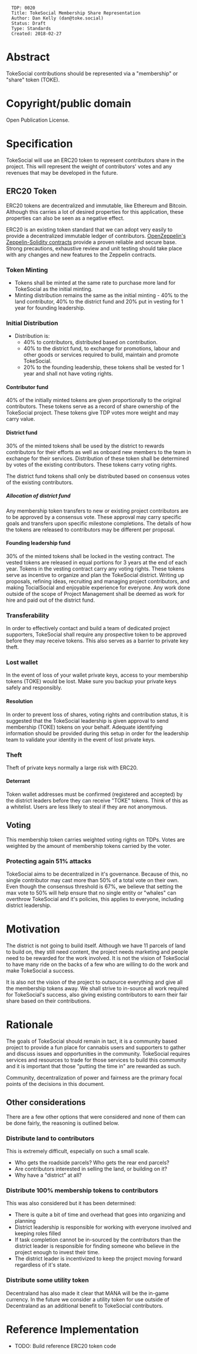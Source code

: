 ```
  TDP: 0020
  Title: TokeSocial Membership Share Representation
  Author: Dan Kelly (dan@toke.social)
  Status: Draft
  Type: Standards
  Created: 2018-02-27
```

# Abstract
TokeSocial contributions should be represented via a "membership" or "share" token (TOKE).

# Copyright/public domain
Open Publication License.

# Specification
TokeSocial will use an ERC20 token to represent contributors share in the project. This will represent the weight of contributors' votes and any revenues that may be developed in the future.

## ERC20 Token
ERC20 tokens are decentralized and immutable, like Ethereum and Bitcoin. Although this carries a lot of desired properties for this application, these properties can also be seen as a negative effect.

ERC20 is an existing token standard that we can adopt very easily to provide a decentralized immutable ledger of contributors. [OpenZeppelin's Zeppelin-Solidity contracts](https://github.com/OpenZeppelin/zeppelin-solidity) provide a proven reliable and secure base. Strong precautions, exhaustive review and unit testing should take place with any changes and new features to the Zeppelin contracts.

### Token Minting
* Tokens shall be minted at the same rate to purchase more land for TokeSocial as the initial minting.
* Minting distribution remains the same as the initial minting - 40% to the land contributor, 40% to the district fund and 20% put in vesting for 1 year for founding leadership.

### Initial Distribution
* Distribution is:
  * 40% to contributors, distributed based on contribution.
  * 40% to the district fund, to exchange for promotions, labour and other goods or services required to build, maintain and promote TokeSocial.
  * 20% to the founding leadership, these tokens shall be vested for 1 year and shall not have voting rights.

#### Contributor fund
40% of the initially minted tokens are given proportionally to the original contributors. These tokens serve as a record of share ownership of the TokeSocial project. These tokens give TDP votes more weight and may carry value.

#### District fund
30% of the minted tokens shall be used by the district to rewards contributors for their efforts as well as onboard new members to the team in exchange for their services. Distribution of these token shall be determined by votes of the existing contributors. These tokens carry voting rights.

The district fund tokens shall only be distributed based on consensus votes of the existing contributors.

##### Allocation of district fund
Any membership token transfers to new or existing project contributors are to be approved by a consensus vote. These approval may carry specific goals and transfers upon specific milestone completions. The details of how the tokens are released to contributors may be different per proposal.

#### Founding leadership fund
30% of the minted tokens shall be locked in the vesting contract. The vested tokens are released in equal portions for 3 years at the end of each year. Tokens in the vesting contract carry any voting rights. These tokens serve as incentive to organize and plan the TokeSocial district. Writing up proposals, refining ideas, recruiting and managing project contributors, and making TocialSocial and enjoyable experience for everyone. Any work done outside of the scope of Project Management shall be deemed as work for hire and paid out of the district fund. 

### Transferability
In order to effectively contact and build a team of dedicated project supporters, TokeSocial shall require any prospective token to be approved before they may receive tokens. This also serves as a barrier to private key theft.

### Lost wallet
In the event of loss of your wallet private keys, access to your membership tokens (TOKE) would be lost. Make sure you backup your private keys safely and responsibly.

#### Resolution
In order to prevent loss of shares, voting rights and contribution status, it is suggested that the TokeSocial leadership is given approval to send membership (TOKE) tokens on your behalf. Adequate identifying information should be provided during this setup in order for the leadership team to validate your identity in the event of lost private keys.

### Theft
Theft of private keys normally a large risk with ERC20.

#### Deterrant
Token wallet addresses must be confirmed (registered and accepted) by the district leaders before they can receive "TOKE" tokens. Think of this as a whitelist. Users are less likely to steal if they are not anonymous.

## Voting
This membership token carries weighted voting rights on TDPs. Votes are weighted by the amount of membership tokens carried by the voter.

### Protecting again 51% attacks
TokeSocial aims to be decentralized in it's governance. Because of this, no single contributor may cast more than 50% of a total vote on their own. Even though the consensus threshold is 67%, we believe that setting the max vote to 50% will help ensure that no single entity or "whales" can overthrow TokeSocial and it's policies, this applies to everyone, including district leadership.

# Motivation
The district is not going to build itself. Although we have 11 parcels of land to build on, they still need content, the project needs marketing and people need to be rewarded for the work involved. It is not the vision of TokeSocial to have many ride on the backs of a few who are willing to do the work and make TokeSocial a success.

It is also not the vision of the project to outsource everything and give all the membership tokens away. We shall strive to in-source all work required for TokeSocial's success, also giving existing contributors to earn their fair share based on their contributions.

# Rationale
The goals of TokeSocial should remain in tact, it is a community based project to provide a fun place for cannabis users and supporters to gather and discuss issues and opportunities in the community. TokeSocial requires services and resources to trade for those services to build this community and it is important that those "putting the time in" are rewarded as such.

Community, decentralization of power and fairness are the primary focal points of the decisions in this document.

## Other considerations
There are a few other options that were considered and none of them can be done fairly, the reasoning is outlined below.

### Distribute land to contributors
This is extremely difficult, especially on such a small scale.
* Who gets the roadside parcels? Who gets the rear end parcels?
* Are contributors interested in selling the land, or building on it?
* Why have a "district" at all?

### Distribute 100% membership tokens to contributors
This was also considered but it has been determined:
* There is quite a bit of time and overhead that goes into organizing and planning
* District leadership is responsible for working with everyone involved and keeping roles filled
* If task completion cannot be in-sourced by the contributors than the district leader is responsible for finding someone who believe in the project enough to invest their time.
* The district leader is incentivized to keep the project moving forward regardless of it's state.

### Distribute some utility token
Decentraland has also made it clear that MANA will be the in-game currency. In the future we consider a utility token for use outside of Decentraland as an additional benefit to TokeSocial contributors. 

# Reference Implementation
* TODO: Build reference ERC20 token code
